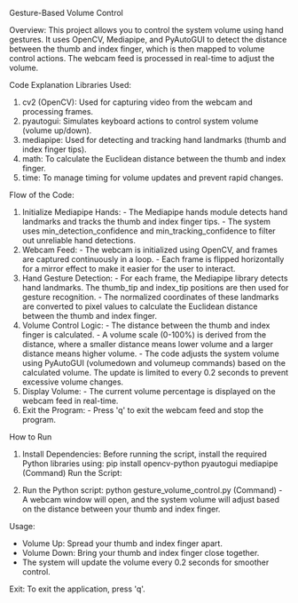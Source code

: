 Gesture-Based Volume Control

Overview:
This project allows you to control the system volume using hand gestures. It uses OpenCV, Mediapipe, and PyAutoGUI to detect the distance between the thumb and index finger, which is then mapped to volume control actions. The webcam feed is processed in real-time to adjust the volume.

Code Explanation
Libraries Used:
1. cv2 (OpenCV): Used for capturing video from the webcam and processing frames.
2. pyautogui: Simulates keyboard actions to control system volume (volume up/down).
3. mediapipe: Used for detecting and tracking hand landmarks (thumb and index finger tips).
4. math: To calculate the Euclidean distance between the thumb and index finger.
5. time: To manage timing for volume updates and prevent rapid changes.
   
Flow of the Code:
1. Initialize Mediapipe Hands:
        - The Mediapipe hands module detects hand landmarks and tracks the thumb and index finger tips.
        - The system uses min_detection_confidence and min_tracking_confidence to filter out unreliable hand detections.
2. Webcam Feed:
        - The webcam is initialized using OpenCV, and frames are captured continuously in a loop.
        - Each frame is flipped horizontally for a mirror effect to make it easier for the user to interact.
3. Hand Gesture Detection:
        - For each frame, the Mediapipe library detects hand landmarks. The thumb_tip and index_tip positions are then used for gesture recognition.
        - The normalized coordinates of these landmarks are converted to pixel values to calculate the Euclidean distance between the thumb and index finger.
4. Volume Control Logic:
        - The distance between the thumb and index finger is calculated.
        - A volume scale (0-100%) is derived from the distance, where a smaller distance means lower volume and a larger distance means higher volume.
        - The code adjusts the system volume using PyAutoGUI (volumedown and volumeup commands) based on the calculated volume. The update is limited to every 0.2 seconds to prevent excessive volume changes.
5. Display Volume:
        - The current volume percentage is displayed on the webcam feed in real-time.
6. Exit the Program:
        - Press 'q' to exit the webcam feed and stop the program.
   
How to Run
1. Install Dependencies:
        Before running the script, install the required Python libraries using:
                   pip install opencv-python pyautogui mediapipe (Command)
Run the Script:

2. Run the Python script:
        python gesture_volume_control.py (Command)
                - A webcam window will open, and the system volume will adjust based on the distance between your thumb and index finger.
   
Usage:
- Volume Up: Spread your thumb and index finger apart.
- Volume Down: Bring your thumb and index finger close together.
- The system will update the volume every 0.2 seconds for smoother control.
  
Exit:
To exit the application, press 'q'.
